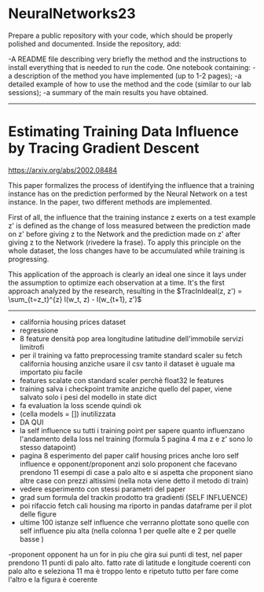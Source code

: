 # NeuralNetworks23

Prepare a public repository with your code, which should be properly polished and documented. 
Inside the repository, add:

-A README file describing very briefly the method and the instructions to install everything that is needed to run the code.
One notebook containing:
-a description of the method you have implemented (up to 1-2 pages);
-a detailed example of how to use the method and the code (similar to our lab sessions);
-a summary of the main results you have obtained.

-------------
# Estimating Training Data Influence by Tracing Gradient Descent 

https://arxiv.org/abs/2002.08484

This paper formalizes the process of identifying the influence that a training instance has on the prediction performed by the Neural Network on a test instance. In the paper, two different methods are implemented. 

First of all, the influence that the training instance z exerts on a test example z' is defined as the change of loss measured between the prediction made on z' before giving z to the Network and the prediction made on z' after giving z to the Network (rivedere la frase). To apply this principle on the whole dataset, the loss changes have to be accumulated while training is progressing. 

This application of the approach is clearly an ideal one since it lays under the assumption to optimize each observation at a time. It's the first approach analyzed by the research, resulting in the $TracInIdeal(z, z') = \sum_{t=z_t}^{z} l(w_t, z) - l(w_{t+1}, z')$ 

-------------

- california housing prices dataset
- regressione
- 8 feature densità pop area longitudine latitudine dell'immobile servizi limitrofi
- per il training va fatto preprocessing tramite standard scaler su fetch california housing anziche usare il csv tanto il dataset è uguale ma importato piu facile
- features scalate con standard scaler perchè float32 le features
- training salva i checkpoint tramite anziche quello del paper, viene salvato solo i pesi del modello in state dict 
- fa evaluation la loss scende quindi ok
- (cella models = []) inutilizzata
- DA QUI
- la self influence su tutti i training point per sapere quanto influenzano l'andamento della loss nel training (formula 5 pagina 4 ma z e z' sono lo stesso datapoint)
- pagina 8 esperimento del paper calif housing prices anche loro self influence e opponent/proponent anzi solo proponent che facevano prendono 11 esempi di case a palo alto e si aspetta che proponent siano altre case con prezzi altissimi (nella nota viene detto il metodo di train) 
- vedere esperimento con stessi parametri del paper
- grad sum formula del trackin prodotto tra gradienti (SELF INFLUENCE)
- poi rifaccio fetch cali housing ma riporto in pandas dataframe per il plot delle figure
- ultime 100 istanze self influence che verranno plottate sono quelle con self influence piu alta (nella colonna 1 per quelle alte e 2 per quelle basse )


-proponent opponent ha un for in piu che gira sui punti di test, nel paper prendono 11 punti di palo alto. fatto rate di latitude e longitude coerenti con palo alto e seleziona 11 ma è troppo lento e ripetuto tutto per fare come l'altro e la figura è coerente

